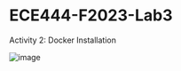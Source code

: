 # ECE444-F2023-Lab3

Activity 2: Docker Installation

![image](https://github.com/tongandrew2/ECE444-F2023-Lab1/assets/64707450/4c14ef40-2e37-4d46-a922-58dabf7a391e)

